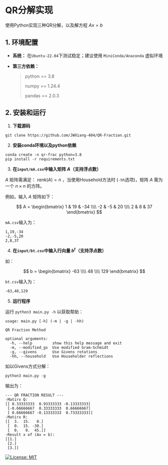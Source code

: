 # QR分解实现

使用Python实现三种QR分解，以及解方程 $Ax = b$ 

## 1. 环境配置

* **系统：** 在`Ubuntu-22.04`下测试稳定；建议使用 `MiniConda/Anaconda` 虚拟环境

* **第三方依赖：**

  > python == 3.8
  >
  > numpy == 1.24.4
  >
  > pandas == 2.0.3

## 2. 安装和运行

1. **下载源码**

```
git clone https://github.com/JWXiang-404/QR-Fraction.git
```

2. **安装conda环境以及python依赖**

```shell
conda create -n qr-frac python=3.8
pip install -r requirements.txt
```

3. **在`input/mA.csv`中输入矩阵 $A$（支持浮点数）**

$A$ 矩阵需满足： $rank(A) = n$ ，当使用Household方法时 (`-hh`选项)，矩阵 $A$ 需为一个 $n \times n$ 的方阵。

例如，输入 $A$ 矩阵如下：

$$
A = 
\begin{bmatrix}
1 & 19 & -34 \\\\
-2 & -5 & 20 \\\\
2 & 8 & 37
\end{bmatrix}
$$

`mA.csv`输入为：

```
1,19,-34
-2,-5,20
2,8,37
```

4. **在`input/bt.csv`中输入行向量 $b^t$（支持浮点数）**

如：

$$
b = 
\begin{bmatrix}
-63 \\\\
48 \\\\
129
\end{bmatrix}
$$

`bt.csv`输入为：

```
-63,48,129
```

5. **运行程序**

运行 `python3 main.py -h` 以获取帮助：

```shell
usage: main.py [-h] (-m | -g | -hh)

QR Fraction Method

optional arguments:
  -h, --help         show this help message and exit
  -m, --modified_gs  Use modified Gram-Schmidt
  -g, --givens       Use Givens rotations
  -hh, --household   Use Householder reflections
```

如以Givens方式分解：

```shell
python3 main.py -g
```

输出为：

```
--- QR FRACTION RESULT ---
-Matirx Q:
[[ 0.33333333  0.93333333 -0.13333333]
 [-0.66666667  0.33333333  0.66666667]
 [ 0.66666667 -0.13333333  0.73333333]]
-Matirx R:
[[  3.  15.   0.]
 [  0.  15. -30.]
 [  0.   0.  45.]]
-Result x of (Ax = b):
[[1.]
 [2.]
 [3.]]
```


[![License: MIT](https://img.shields.io/badge/License-MIT-yellow.svg)](https://opensource.org/licenses/MIT)